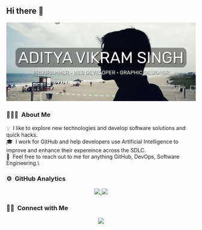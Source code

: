 ## Hi there 👋

<!--
**ryanleis/ryanleis** is a ✨ _special_ ✨ repository because its `README.md` (this file) appears on your GitHub profile.

Here are some ideas to get you started:

 🔭 I’m currently working on ...
- 🌱 I’m currently learning ...
- 👯 I’m looking to collaborate on ...
- 🤔 I’m looking for help with ...
- 💬 Ask me about ...
- 📫 How to reach me: ...
- 😄 Pronouns: ...
- ⚡ Fun fact: ...
-->

![Ryan Leis](https://raw.githubusercontent.com/AVS1508/AVS1508/master/assets/Aditya%20Vikram%20Singh%20Banner.jpg)

### 👨🏻‍💻 &nbsp;About Me

💡 &nbsp;I like to explore new technologies and develop software solutions and quick hacks.\
🎓 &nbsp;I work for GitHub and help developers use Artificial Intelligence to improve and enhance their expereince across the SDLC.\
💬 &nbsp;Feel free to reach out to me for anything GitHub, DevOps, Software Engineering.\



### ⚙️ &nbsp;GitHub Analytics

<p align="center">
<a href="https://github.com/ryanleis">
  <img height="180em" src="https://github-readme-stats-eight-theta.vercel.app/api?username=ryanleis&show_icons=true&theme=algolia&include_all_commits=true&count_private=true"/>
  <img height="180em" src="https://github-readme-stats-eight-theta.vercel.app/api/top-langs/?username=ryanleis&layout=compact&langs_count=8&theme=algolia"/>
</a>
</p>

### 🤝🏻 &nbsp;Connect with Me

<p align="center">
<a href="https://linkedin.com/in/ryanleis"><img src="https://img.shields.io/badge/-Aditya%20Vikram%20Singh-0077B5?style=flat&logo=Linkedin&logoColor=white"/></a>

</p>
